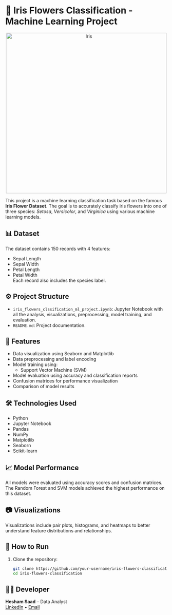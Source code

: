 # 🌸 Iris Flowers Classification - Machine Learning Project

<p align="center">
  <img src="images/iris.png" alt="Iris" width="500"/>
</p>

This project is a machine learning classification task based on the famous **Iris Flower Dataset**. The goal is to accurately classify iris flowers into one of three species: *Setosa*, *Versicolor*, and *Virginica* using various machine learning models.

## 📊 Dataset

The dataset contains 150 records with 4 features:
- Sepal Length
- Sepal Width
- Petal Length
- Petal Width  
Each record also includes the species label.

## ⚙️ Project Structure

- `iris_flowers_clssification_ml_project.ipynb`: Jupyter Notebook with all the analysis, visualizations, preprocessing, model training, and evaluation.
- `README.md`: Project documentation.

## 🚀 Features

- Data visualization using Seaborn and Matplotlib
- Data preprocessing and label encoding
- Model training using:
  - Support Vector Machine (SVM)
- Model evaluation using accuracy and classification reports
- Confusion matrices for performance visualization
- Comparison of model results

## 🛠️ Technologies Used

- Python
- Jupyter Notebook
- Pandas
- NumPy
- Matplotlib
- Seaborn
- Scikit-learn

## 📈 Model Performance

All models were evaluated using accuracy scores and confusion matrices. The Random Forest and SVM models achieved the highest performance on this dataset.

## 📷 Visualizations

Visualizations include pair plots, histograms, and heatmaps to better understand feature distributions and relationships.

## 📂 How to Run

1. Clone the repository:
   ```bash
   git clone https://github.com/your-username/iris-flowers-classification.git
   cd iris-flowers-classification

## 👨‍💻 Developer
**Hesham Saad** – Data Analyst  
[LinkedIn](https://www.linkedin.com/in/hesham-saad-haiba) • [Email](mailto:hesham.s.haiba@gmail.com)
